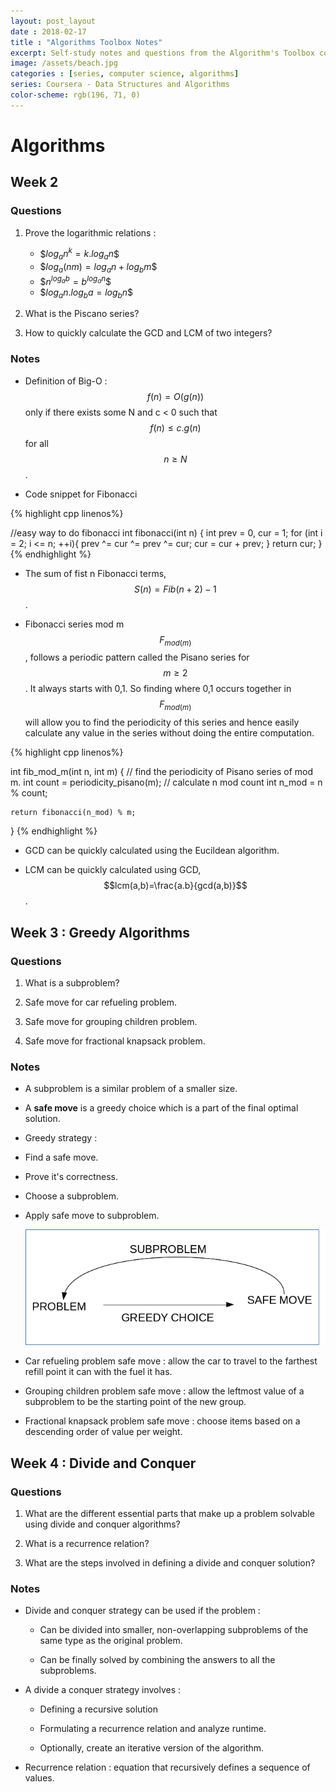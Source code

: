 ```yaml
---
layout: post_layout
date : 2018-02-17
title : "Algorithms Toolbox Notes" 
excerpt: Self-study notes and questions from the Algorithm's Toolbox course on Coursera.
image: /assets/beach.jpg
categories : [series, computer science, algorithms]
series: Coursera - Data Structures and Algorithms
color-scheme: rgb(196, 71, 0)
---
```

# Algorithms

## Week 2

### Questions

1. Prove the logarithmic relations : 
   - \$$log_{a}n^{k}=k.log_{a}n$$
   - \$$log_{a}(nm)=log_{a}n+log_{b}m$$
   - \$$n^{log_{a}b}=b^{log_{a}n}$$
   - \$$log_{a}n.log_{b}a=log_{b}n$$

2. What is the Piscano series?

3. How to quickly calculate the GCD and LCM of two integers?

### Notes

- Definition of Big-O : $$f(n)=O(g(n))$$ only if there exists some N and c < 0 such that $$f(n) \leq c.g(n)$$ for all $$n \geq N$$.

- Code snippet for Fibonacci

{% highlight cpp linenos%}

//easy way to do fibonacci
int fibonacci(int n) {
	int prev = 0, cur = 1;
	for (int i = 2; i <= n; ++i){
		prev ^= cur ^= prev ^= cur;
		cur = cur + prev;
	}
	return cur;
}
{% endhighlight %}

- The sum of fist n Fibonacci terms, $$S(n) = Fib(n+2) - 1$$.

- Fibonacci series mod m $$F_{mod(m)}$$, follows a periodic pattern called the Pisano series for $$m \geq 2 $$. It always starts with 0,1. So finding where 0,1 occurs together in $$F_{mod(m)}$$ will allow you to find the periodicity of this series and hence easily calculate any value in the series without doing the entire computation.


{% highlight cpp linenos%}

int fib_mod_m(int n, int m) {
	// find the periodicity of Pisano series of mod m.
	int count = periodicity_pisano(m);
	// calculate n mod count
	int n_mod = n % count;

	return fibonacci(n_mod) % m;
}
{% endhighlight %}

- GCD can be quickly calculated using the Eucildean algorithm.

- LCM can be quickly calculated using GCD, $$lcm(a,b)=\frac{a.b}{gcd(a,b)}$$.

## Week 3 : Greedy Algorithms

### Questions

1. What is a subproblem?

2. Safe move for car refueling problem.

3. Safe move for grouping children problem.

4. Safe move for fractional knapsack problem.

### Notes

- A subproblem is a similar problem of a smaller size.

- A **safe move** is a greedy choice which is a part of the final optimal solution.

- Greedy strategy :

- Find a safe move.

- Prove it's correctness.

- Choose a subproblem.

- Apply safe move to subproblem.

  ![The greedy strategy](greedy.png)

- Car refueling problem safe move : allow the car to travel to the farthest refill point it can with the fuel it has.

- Grouping children problem safe move : allow the leftmost value of a subproblem to be the starting point of the new group.

- Fractional knapsack problem safe move : choose items based on a descending order of value per weight.

## Week 4 : Divide and Conquer

### Questions

1. What are the different essential parts that make up a problem solvable using divide and conquer algorithms?

2. What is a recurrence relation?

3. What are the steps involved in defining a divide and conquer solution?

### Notes

- Divide and conquer strategy can be used if the problem : 

    - Can be divided into smaller, non-overlapping subproblems of the same type as the original problem.

    - Can be finally solved by combining the answers to all the subproblems.


- A divide a conquer strategy involves :

    - Defining a recursive solution

    - Formulating a recurrence relation and analyze runtime.

    - Optionally, create an iterative version of the algorithm.


- Recurrence relation : equation that recursively defines a sequence of values.
  
